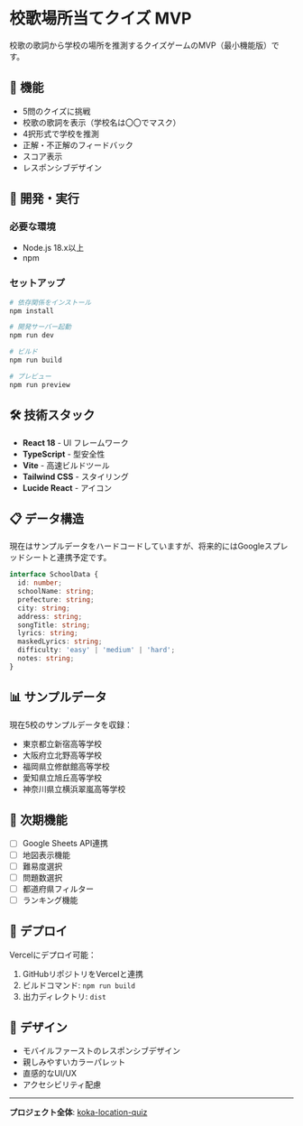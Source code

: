 # 校歌場所当てクイズ MVP

校歌の歌詞から学校の場所を推測するクイズゲームのMVP（最小機能版）です。

## 🎯 機能

- 5問のクイズに挑戦
- 校歌の歌詞を表示（学校名は〇〇でマスク）
- 4択形式で学校を推測
- 正解・不正解のフィードバック
- スコア表示
- レスポンシブデザイン

## 🚀 開発・実行

### 必要な環境
- Node.js 18.x以上
- npm

### セットアップ
```bash
# 依存関係をインストール
npm install

# 開発サーバー起動
npm run dev

# ビルド
npm run build

# プレビュー
npm run preview
```

## 🛠️ 技術スタック

- **React 18** - UI フレームワーク
- **TypeScript** - 型安全性
- **Vite** - 高速ビルドツール
- **Tailwind CSS** - スタイリング
- **Lucide React** - アイコン

## 📋 データ構造

現在はサンプルデータをハードコードしていますが、将来的にはGoogleスプレッドシートと連携予定です。

```typescript
interface SchoolData {
  id: number;
  schoolName: string;
  prefecture: string;
  city: string;
  address: string;
  songTitle: string;
  lyrics: string;
  maskedLyrics: string;
  difficulty: 'easy' | 'medium' | 'hard';
  notes: string;
}
```

## 📊 サンプルデータ

現在5校のサンプルデータを収録：
- 東京都立新宿高等学校
- 大阪府立北野高等学校
- 福岡県立修猷館高等学校
- 愛知県立旭丘高等学校
- 神奈川県立横浜翠嵐高等学校

## 🔄 次期機能

- [ ] Google Sheets API連携
- [ ] 地図表示機能
- [ ] 難易度選択
- [ ] 問題数選択
- [ ] 都道府県フィルター
- [ ] ランキング機能

## 📝 デプロイ

Vercelにデプロイ可能：

1. GitHubリポジトリをVercelと連携
2. ビルドコマンド: `npm run build`
3. 出力ディレクトリ: `dist`

## 🎨 デザイン

- モバイルファーストのレスポンシブデザイン
- 親しみやすいカラーパレット
- 直感的なUI/UX
- アクセシビリティ配慮

---

**プロジェクト全体**: [koka-location-quiz](https://github.com/wwlapaki310/koka-location-quiz)